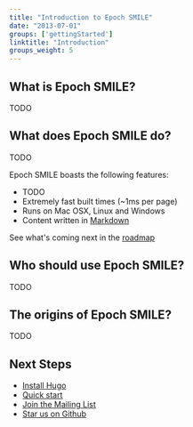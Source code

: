 ```yaml
---
title: "Introduction to Epoch SMILE"
date: "2013-07-01"
groups: ['gettingStarted']
linktitle: "Introduction"
groups_weight: 5
---
```


## What is Epoch SMILE?

TODO

## What does Epoch SMILE do?

TODO

Epoch SMILE boasts the following features:

  * TODO
  * Extremely fast built times (~1ms per page)
  * Runs on Mac OSX, Linux and Windows 
  * Content written in [Markdown](/content/example)


See what's coming next in the [roadmap](/meta/roadmap)

## Who should use Epoch SMILE?

TODO

## The origins of Epoch SMILE?

TODO

## Next Steps

 * [Install Hugo](/overview/installing)
 * [Quick start](/overview/quickstart)
 * [Join the Mailing List](/community/mailing-list)
 * [Star us on Github](http://github.com/spf13/hugo)
